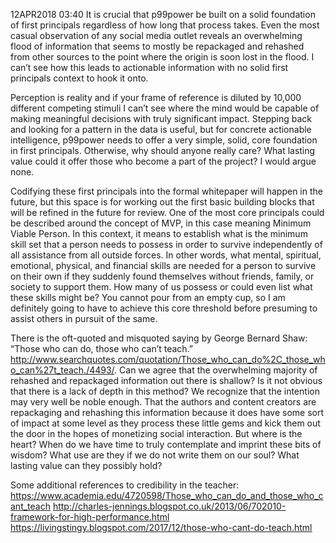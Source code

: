 12APR2018
03:40
It is crucial that p99power be built on a solid foundation of first principals regardless of how long that process takes. Even the most casual observation of any social media outlet reveals an overwhelming flood of information that seems to mostly be repackaged and rehashed from other sources to the point where the origin is soon lost in the flood. I can’t see how this leads to actionable information with no solid first principals context to hook it onto.

Perception is reality and if your frame of reference is diluted by 10,000 different competing stimuli I can’t see where the mind would be capable of making meaningful decisions with truly significant impact. Stepping back and looking for a pattern in the data is useful, but for concrete actionable intelligence, p99power needs to offer a very simple, solid, core foundation in first principals. Otherwise, why should anyone really care? What lasting value could it offer those who become a part of the project? I would argue none.

Codifying these first principals into the formal whitepaper will happen in the future, but this space is for working out the first basic building blocks that will be refined in the future for review.
One of the most core principals could be described around the concept of MVP, in this case meaning Minimum Viable Person. In this context, it means to establish what is the minimum skill set that a person needs to possess in order to survive independently of all assistance from all outside forces. In other words, what mental, spiritual, emotional, physical, and financial skills are needed for a person to survive on their own if they suddenly found themselves without friends, family, or society to support them. How many of us possess or could even list what these skills might be? You cannot pour from an empty cup, so I am definitely going to have to achieve this core threshold before presuming to assist others in pursuit of the same. 

There is the oft-quoted and misquoted saying by George Bernard Shaw: “Those who can do, those who can’t teach.” http://www.searchquotes.com/quotation/Those_who_can_do%2C_those_who_can%27t_teach./4493/.  Can we agree that the overwhelming majority of rehashed and repackaged information out there is shallow? Is it not obvious that there is a lack of depth in this method? We recognize that the intention may very well be noble enough. That the authors and content creators are repackaging and rehashing this information because it does have some sort of impact at some level as they process these little gems and kick them out the door in the hopes of monetizing social interaction. But where is the heart? When do we have time to truly contemplate and imprint these bits of wisdom? What use are they if we do not write them on our soul? What lasting value can they possibly hold?

Some additional references to credibility in the teacher:
https://www.academia.edu/4720598/Those_who_can_do_and_those_who_cant_teach
http://charles-jennings.blogspot.co.uk/2013/06/702010-framework-for-high-performance.html
https://livingstingy.blogspot.com/2017/12/those-who-cant-do-teach.html

